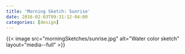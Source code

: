 ```yaml
---
title: 'Morning Sketch: Sunrise'
date: 2016-02-03T09:31:12-04:00
categories: [design]
---
```


{{< image src="morningSketches/sunrise.jpg" alt="Water color sketch" layout="media--full" >}}
